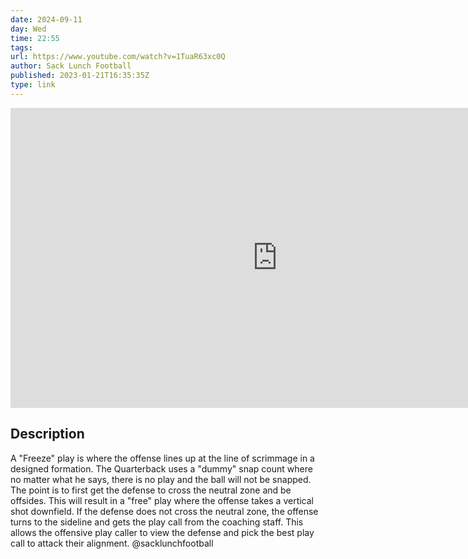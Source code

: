 ```yaml
---
date: 2024-09-11
day: Wed
time: 22:55
tags:
url: https://www.youtube.com/watch?v=1TuaR63xc0Q
author: Sack Lunch Football
published: 2023-01-21T16:35:35Z
type: link
---
```


<iframe width="854" height="480" src="https://www.youtube.com/embed/1TuaR63xc0Q" frameborder="0" allowfullscreen></iframe>

## Description
A "Freeze" play is where the offense lines up at the line of scrimmage in a designed formation. The Quarterback uses a "dummy" snap count where no matter what he says, there is no play and the ball will not be snapped. The point is to first get the defense to cross the neutral zone and be offsides. This will result in a "free" play where the offense takes a vertical shot downfield. If the defense does not cross the neutral zone, the offense turns to the sideline and gets the play call from the coaching staff. This allows the offensive play caller to view the defense and pick the best play call to attack their alignment. 
@sacklunchfootball